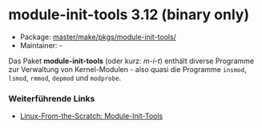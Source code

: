 # module-init-tools 3.12 (binary only)
 - Package: [master/make/pkgs/module-init-tools/](https://github.com/Freetz-NG/freetz-ng/tree/master/make/pkgs/module-init-tools/)
 - Maintainer: -

Das Paket **module-init-tools** (oder kurz: *m-i-t*) enthält diverse
Programme zur Verwaltung von Kernel-Modulen - also quasi die Programme
`insmod`, `lsmod`, `rmmod`, `depmod` und `modprobe`.

### Weiterführende Links

-   [Linux-From-the-Scratch:
    Module-Init-Tools](http://oss.erdfunkstelle.de/lfs-de/6.0/online/chapter06/module-init-tools.html)

